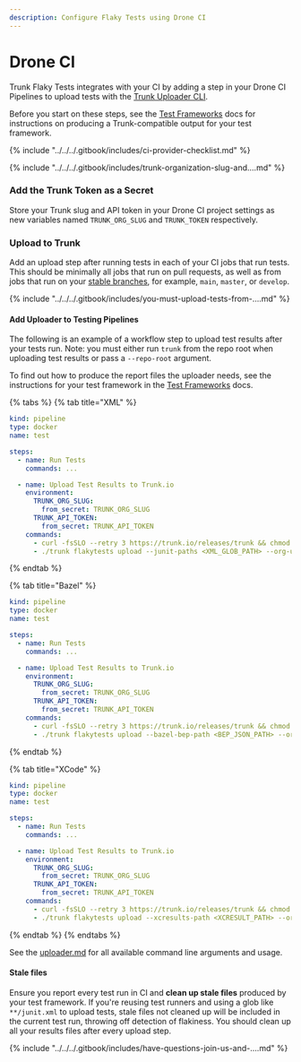 ```yaml
---
description: Configure Flaky Tests using Drone CI
---
```


# Drone CI

Trunk Flaky Tests integrates with your CI by adding a step in your Drone CI Pipelines to upload tests with the [Trunk Uploader CLI](../../uploader.md).

Before you start on these steps, see the [Test Frameworks](../frameworks/) docs for instructions on producing a Trunk-compatible output for your test framework.

{% include "../../../.gitbook/includes/ci-provider-checklist.md" %}

{% include "../../../.gitbook/includes/trunk-organization-slug-and....md" %}

### Add the Trunk Token as a Secret

Store your Trunk slug and API token in your Drone CI project settings as new variables named `TRUNK_ORG_SLUG` and `TRUNK_TOKEN` respectively.

### Upload to Trunk

Add an upload step after running tests in each of your CI jobs that run tests. This should be minimally all jobs that run on pull requests, as well as from jobs that run on your [stable branches](../../detection.md#stable-branches), for example, `main`, `master`, or `develop`.

{% include "../../../.gitbook/includes/you-must-upload-tests-from-....md" %}

#### Add Uploader to Testing Pipelines

The following is an example of a workflow step to upload test results after your tests run. Note: you must either run `trunk` from the repo root when uploading test results or pass a `--repo-root` argument.

To find out how to produce the report files the uploader needs, see the instructions for your test framework in the [Test Frameworks](https://docs.trunk.io/flaky-tests/frameworks) docs.

{% tabs %}
{% tab title="XML" %}
```yaml
kind: pipeline
type: docker
name: test

steps:
  - name: Run Tests
    commands: ...

  - name: Upload Test Results to Trunk.io
    environment:
      TRUNK_ORG_SLUG:
        from_secret: TRUNK_ORG_SLUG
      TRUNK_API_TOKEN:
        from_secret: TRUNK_API_TOKEN
    commands:
      - curl -fsSLO --retry 3 https://trunk.io/releases/trunk && chmod +x ./trunk
      - ./trunk flakytests upload --junit-paths <XML_GLOB_PATH> --org-url-slug <TRUNK_ORG_SLUG> --token $TRUNK_TOKEN
```
{% endtab %}

{% tab title="Bazel" %}
```yaml
kind: pipeline
type: docker
name: test

steps:
  - name: Run Tests
    commands: ...

  - name: Upload Test Results to Trunk.io
    environment:
      TRUNK_ORG_SLUG:
        from_secret: TRUNK_ORG_SLUG
      TRUNK_API_TOKEN:
        from_secret: TRUNK_API_TOKEN
    commands:
      - curl -fsSLO --retry 3 https://trunk.io/releases/trunk && chmod +x ./trunk
      - ./trunk flakytests upload --bazel-bep-path <BEP_JSON_PATH> --org-url-slug <TRUNK_ORG_SLUG> --token $TRUNK_TOKEN
```
{% endtab %}

{% tab title="XCode" %}
```yaml
kind: pipeline
type: docker
name: test

steps:
  - name: Run Tests
    commands: ...

  - name: Upload Test Results to Trunk.io
    environment:
      TRUNK_ORG_SLUG:
        from_secret: TRUNK_ORG_SLUG
      TRUNK_API_TOKEN:
        from_secret: TRUNK_API_TOKEN
    commands:
      - curl -fsSLO --retry 3 https://trunk.io/releases/trunk && chmod +x ./trunk
      - ./trunk flakytests upload --xcresults-path <XCRESULT_PATH> --org-url-slug <TRUNK_ORG_SLUG> --token $TRUNK_TOKEN
```
{% endtab %}
{% endtabs %}

See the [uploader.md](../../uploader.md "mention") for all available command line arguments and usage.

#### Stale files

Ensure you report every test run in CI and **clean up stale files** produced by your test framework. If you're reusing test runners and using a glob like `**/junit.xml` to upload tests, stale files not cleaned up will be included in the current test run, throwing off detection of flakiness. You should clean up all your results files after every upload step.

{% include "../../../.gitbook/includes/have-questions-join-us-and-....md" %}
